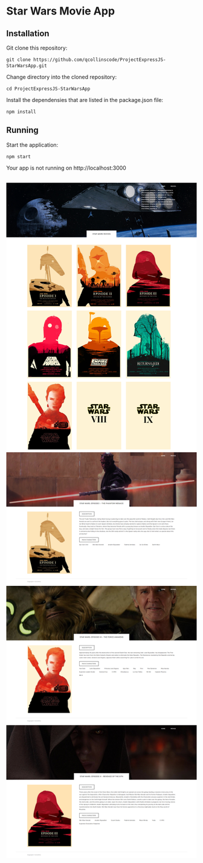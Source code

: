 # Star Wars Movie App

## Installation

Git clone this repository:

```
git clone https://github.com/qcollinscode/ProjectExpressJS-StarWarsApp.git
```

Change directory into the cloned repository:

```
cd ProjectExpressJS-StarWarsApp
```

Install the dependensies that are listed in the package.json file:

```
npm install
```

## Running

Start the application:

```
npm start
```

Your app is not running on http://localhost:3000


&nbsp;
&nbsp;
&nbsp;
&nbsp;
&nbsp;
&nbsp;
&nbsp;
&nbsp;
&nbsp;
&nbsp;
&nbsp;
<img src="public/img/projectimg.png">
<img src="public/img/projectimg2.png">
<img src="public/img/projectimg3.png">
<img src="public/img/projectimg4.png">
